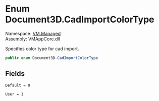 # Enum Document3D.CadImportColorType

Namespace: [VM.Managed](VM.Managed.md)  
Assembly: VMAppCore.dll  

Specifies color type for cad import.

```csharp
public enum Document3D.CadImportColorType
```

## Fields

`Default = 0` 

`User = 1` 


